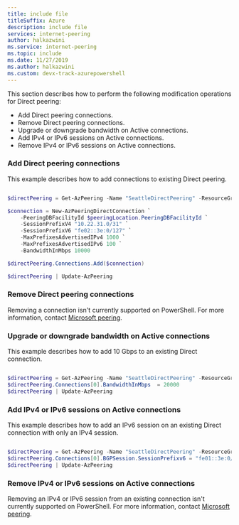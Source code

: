 ```yaml
---
title: include file
titleSuffix: Azure
description: include file
services: internet-peering
author: halkazwini
ms.service: internet-peering
ms.topic: include
ms.date: 11/27/2019
ms.author: halkazwini 
ms.custom: devx-track-azurepowershell
---
```


This section describes how to perform the following modification operations for Direct peering:

* Add Direct peering connections.
* Remove Direct peering connections.
* Upgrade or downgrade bandwidth on Active connections.
* Add IPv4 or IPv6 sessions on Active connections.
* Remove IPv4 or IPv6 sessions on Active connections.

### Add Direct peering connections

This example describes how to add connections to existing Direct peering.

```powershell

$directPeering = Get-AzPeering -Name "SeattleDirectPeering" -ResourceGroupName "PeeringResourceGroup"

$connection = New-AzPeeringDirectConnection `
    -PeeringDBFacilityId $peeringLocation.PeeringDBFacilityId `
    -SessionPrefixV4 "10.22.31.0/31" `
    -SessionPrefixV6 "fe02::3e:0/127" `
    -MaxPrefixesAdvertisedIPv4 1000 `
    -MaxPrefixesAdvertisedIPv6 100 `
    -BandwidthInMbps 10000

$directPeering.Connections.Add($connection)

$directPeering | Update-AzPeering
```

### Remove Direct peering connections

Removing a connection isn't currently supported on PowerShell. For more information, contact [Microsoft peering](mailto:peeringexperience@microsoft.com).

<!--
```powershell
$directPeering.Connections.Remove($directPeering.Connections[0])

$directPeering | Update-AzPeering
```
-->

### Upgrade or downgrade bandwidth on Active connections

This example describes how to add 10 Gbps to an existing Direct connection.

```powershell

$directPeering = Get-AzPeering -Name "SeattleDirectPeering" -ResourceGroupName "PeeringResourceGroup"
$directPeering.Connections[0].BandwidthInMbps  = 20000
$directPeering | Update-AzPeering

```

### Add IPv4 or IPv6 sessions on Active connections

This example describes how to add an IPv6 session on an existing Direct connection with only an IPv4 session. 

```powershell

$directPeering = Get-AzPeering -Name "SeattleDirectPeering" -ResourceGroupName "PeeringResourceGroup"
$directPeering.Connections[0].BGPSession.SessionPrefixv6 = "fe01::3e:0/127"
$directPeering | Update-AzPeering

```

### Remove IPv4 or IPv6 sessions on Active connections

Removing an IPv4 or IPv6 session from an existing connection isn't currently supported on PowerShell. For more information, contact [Microsoft peering](mailto:peeringexperience@microsoft.com).
